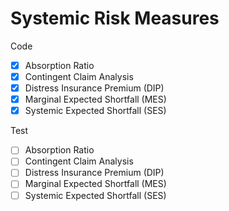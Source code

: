 # Systemic Risk Measures


Code
- [x] Absorption Ratio
- [x] Contingent Claim Analysis
- [x] Distress Insurance Premium (DIP)
- [x] Marginal Expected Shortfall (MES)
- [x] Systemic Expected Shortfall (SES)

Test
- [ ] Absorption Ratio
- [ ] Contingent Claim Analysis
- [ ] Distress Insurance Premium (DIP)
- [ ] Marginal Expected Shortfall (MES)
- [ ] Systemic Expected Shortfall (SES)
